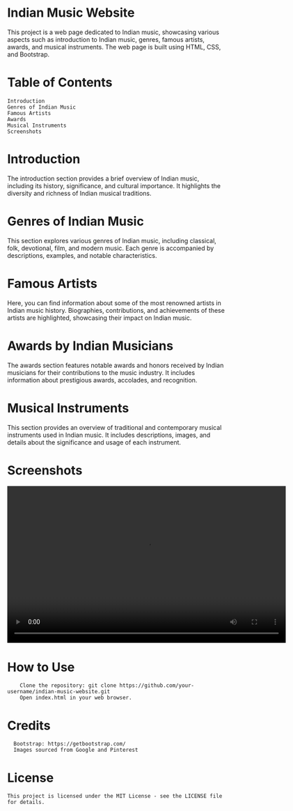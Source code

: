  # Indian Music Website
This project is a web page dedicated to Indian music, showcasing various aspects such as introduction to Indian music, genres, famous artists, awards, and musical instruments. The web page is built using HTML, CSS, and Bootstrap.

# Table of Contents
    Introduction
    Genres of Indian Music
    Famous Artists
    Awards
    Musical Instruments
    Screenshots
    
# Introduction
  The introduction section provides a brief overview of Indian music, including its history, significance, and cultural importance. It highlights the diversity and richness of Indian musical traditions.

# Genres of Indian Music
  This section explores various genres of Indian music, including classical, folk, devotional, film, and modern music. Each genre is accompanied by descriptions, examples, and notable characteristics.

# Famous Artists
 Here, you can find information about some of the most renowned artists in Indian music history. Biographies, contributions, and achievements of these artists are highlighted, showcasing their impact on Indian music.

# Awards by Indian Musicians
  The awards section features notable awards and honors received by Indian musicians for their contributions to the music industry. It includes information about prestigious awards, accolades, and recognition.

# Musical Instruments
   This section provides an overview of traditional and contemporary musical instruments used in Indian music. It includes descriptions, images, and details about the significance and usage of each instrument.

# Screenshots
<video width="640" height="360" controls>
  <source src="your-video.mp4" type="video/mp4">
  Your browser does not support the video tag.
</video>





# How to Use
        Clone the repository: git clone https://github.com/your-username/indian-music-website.git
        Open index.html in your web browser.
        
 # Credits
      Bootstrap: https://getbootstrap.com/
      Images sourced from Google and Pinterest
      
# License
    This project is licensed under the MIT License - see the LICENSE file for details.

